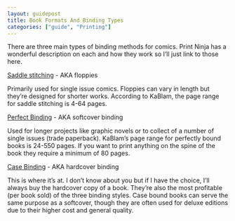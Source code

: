 ```yaml
---
layout: guidepost
title: Book Formats And Binding Types
categories: ["guide", "Printing"]
---
```


There are three main types of binding methods for comics. Print Ninja has a wonderful description on each and how they work so I’ll just link to those here.

[Saddle stitching](http://www.printninja.com/printing-resource-center/printing-options/book-services/binding/saddle-stitched) - AKA floppies

Primarily used for single issue comics. Floppies can vary in length but they’re designed for shorter works.  According to KaBlam, the page range for saddle stitching is 4-64 pages.

[Perfect Binding](http://www.printninja.com/printing-resource-center/printing-options/book-services/binding/softcover-perfect-binding) - AKA softcover binding

Used for longer projects like graphic novels or to collect of a number of single issues (trade paperback). KaBlam’s page range for perfectly bound books is 24-550 pages. If you want to print anything on the spine of the book they require a minimum of 80 pages.

[Case Binding](http://www.printninja.com/printing-resource-center/printing-options/book-services/binding/casebound-hardcover) - AKA hardcover binding

This is where it’s at. I don’t know about you but if I have the choice, I’ll always buy the hardcover copy of a book. They’re also the most profitable (per book sold) of the three binding styles. Case bound books can serve the same purpose as a softcover, though they are often used for deluxe editions due to their higher cost and general quality.